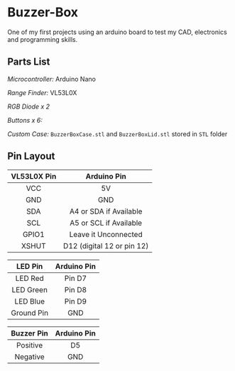 # Buzzer-Box

One of my first projects using an arduino board to test my CAD, electronics and programming skills.

## Parts List

_Microcontroller:_ Arduino Nano

_Range Finder:_ VL53L0X

_RGB Diode x 2_

_Buttons x 6:_

_Custom Case:_ `BuzzerBoxCase.stl` and `BuzzerBoxLid.stl` stored in `STL` folder

## Pin Layout

| VL53L0X Pin |        Arduino Pin         |
| :---------: | :------------------------: |
|     VCC     |             5V             |
|     GND     |            GND             |
|     SDA     |   A4 or SDA if Available   |
|     SCL     |   A5 or SCL if Available   |
|    GPIO1    |    Leave it Unconnected    |
|    XSHUT    | D12 (digital 12 or pin 12) |

|  LED Pin   | Arduino Pin |
| :--------: | :---------: |
|  LED Red   |   Pin D7    |
| LED Green  |   Pin D8    |
|  LED Blue  |   Pin D9    |
| Ground Pin |     GND     |

| Buzzer Pin | Arduino Pin |
| :--------: | :---------: |
|  Positive  |     D5      |
|  Negative  |     GND     |
